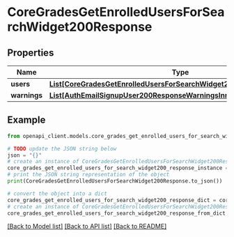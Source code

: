 # CoreGradesGetEnrolledUsersForSearchWidget200Response


## Properties

Name | Type | Description | Notes
------------ | ------------- | ------------- | -------------
**users** | [**List[CoreGradesGetEnrolledUsersForSearchWidget200ResponseUsersInner]**](CoreGradesGetEnrolledUsersForSearchWidget200ResponseUsersInner.md) |  | 
**warnings** | [**List[AuthEmailSignupUser200ResponseWarningsInner]**](AuthEmailSignupUser200ResponseWarningsInner.md) |  | [optional] 

## Example

```python
from openapi_client.models.core_grades_get_enrolled_users_for_search_widget200_response import CoreGradesGetEnrolledUsersForSearchWidget200Response

# TODO update the JSON string below
json = "{}"
# create an instance of CoreGradesGetEnrolledUsersForSearchWidget200Response from a JSON string
core_grades_get_enrolled_users_for_search_widget200_response_instance = CoreGradesGetEnrolledUsersForSearchWidget200Response.from_json(json)
# print the JSON string representation of the object
print(CoreGradesGetEnrolledUsersForSearchWidget200Response.to_json())

# convert the object into a dict
core_grades_get_enrolled_users_for_search_widget200_response_dict = core_grades_get_enrolled_users_for_search_widget200_response_instance.to_dict()
# create an instance of CoreGradesGetEnrolledUsersForSearchWidget200Response from a dict
core_grades_get_enrolled_users_for_search_widget200_response_from_dict = CoreGradesGetEnrolledUsersForSearchWidget200Response.from_dict(core_grades_get_enrolled_users_for_search_widget200_response_dict)
```
[[Back to Model list]](../README.md#documentation-for-models) [[Back to API list]](../README.md#documentation-for-api-endpoints) [[Back to README]](../README.md)


